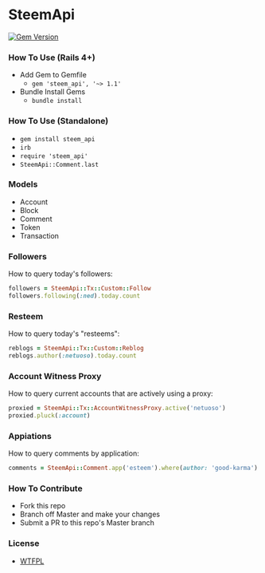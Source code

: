 # SteemApi

[![Gem Version](https://badge.fury.io/rb/steem_api.svg)](https://badge.fury.io/rb/steem_api)

### How To Use (Rails 4+)
- Add Gem to Gemfile
	*	`gem 'steem_api', '~> 1.1'`
- Bundle Install Gems
	* `bundle install`

### How To Use (Standalone)
- `gem install steem_api`
- `irb`
- `require 'steem_api'`
- `SteemApi::Comment.last`

### Models
- Account
- Block
- Comment
- Token
- Transaction

### Followers

How to query today's followers:

```ruby
followers = SteemApi::Tx::Custom::Follow
followers.following(:ned).today.count
```

### Resteem

How to query today's "resteems":

```ruby
reblogs = SteemApi::Tx::Custom::Reblog
reblogs.author(:netuoso).today.count
```

### Account Witness Proxy

How to query current accounts that are actively using a proxy:

```ruby
proxied = SteemApi::Tx::AccountWitnessProxy.active('netuoso')
proxied.pluck(:account)
```

### Appiations

How to query comments by application:

```ruby
comments = SteemApi::Comment.app('esteem').where(author: 'good-karma')
```

### How To Contribute
- Fork this repo
- Branch off Master and make your changes
- Submit a PR to this repo's Master branch

### License
- [WTFPL](LICENSE.txt)
